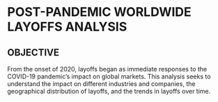 # POST-PANDEMIC WORLDWIDE LAYOFFS ANALYSIS

## OBJECTIVE
From the onset of 2020, layoffs began as immediate responses to the COVID-19 pandemic’s impact on global markets. This analysis seeks to understand the impact on different industries and companies, the geographical distribution of layoffs, and the trends in layoffs over time.
